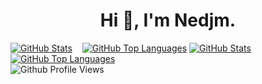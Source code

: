 <!-- ### Hi there 👋 -->

<!--
**BNedjm/BNedjm** is a ✨ _special_ ✨ repository because its `README.md` (this file) appears on your GitHub profile.

Here are some ideas to get you started:

- 🔭 I’m currently working on ...
- 🌱 I’m currently learning ...
- 👯 I’m looking to collaborate on ...
- 🤔 I’m looking for help with ...
- 💬 Ask me about ...
- 📫 How to reach me: ...
- 😄 Pronouns: ...
- ⚡ Fun fact: ...
-->
<h1 align="center">Hi 👋, I'm Nedjm.</h1>

[![GitHub Stats](https://github-readme-stats.vercel.app/api?username=BNedjm&show_icons=true&theme=github_dark&bg_color=00000000&icon_color=8b949e&border_color=30363d&border_radius=6&hide_title=true&card_width=450&custom_title=GitHub%20Stats#gh-dark-mode-only)](https://github.com/BNedjm/github-readme-stats#gh-dark-mode-only)&nbsp;&nbsp;&nbsp;
[![GitHub Top Languages](https://github-readme-stats.vercel.app/api/top-langs/?username=BNedjm&theme=github_dark&bg_color=00000000&icon_color=8b949e&border_color=30363d&border_radius=6&langs_count=6&layout=compact&card_width=380#gh-dark-mode-only)](https://github.com/BNedjm/github-readme-stats#gh-dark-mode-only)
[![GitHub Stats](https://github-readme-stats.vercel.app/api?username=BNedjm&show_icons=true&theme=default&border_radius=6&hide_title=true&card_width=450&custom_title=GitHub%20Stats#gh-light-mode-only)](https://github.com/BNedjm/github-readme-stats#gh-light-mode-only)&nbsp;&nbsp;&nbsp;
[![GitHub Top Languages](https://github-readme-stats.vercel.app/api/top-langs/?username=BNedjm&theme=default&border_radius=6&langs_count=6&layout=compact&card_width=380#gh-light-mode-only)](https://github.com/BNedjm/github-readme-stats#gh-light-mode-only)
<br>
![Github Profile Views](https://komarev.com/ghpvc/?username=bnedjm&color=3572a5&style=flat)
